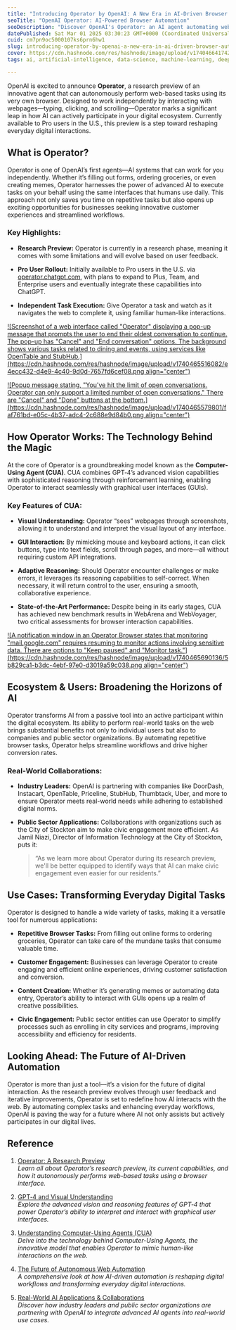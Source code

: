 ```yaml
---
title: "Introducing Operator by OpenAI: A New Era in AI-Driven Browser Automation"
seoTitle: "OpenAI Operator: AI-Powered Browser Automation"
seoDescription: "Discover OpenAI's Operator: an AI agent automating web tasks with its own browser, enhancing digital interactions for U.S. Pro users"
datePublished: Sat Mar 01 2025 03:30:23 GMT+0000 (Coordinated Universal Time)
cuid: cm7pn9oc5000107ks6prn6hw1
slug: introducing-operator-by-openai-a-new-era-in-ai-driven-browser-automation
cover: https://cdn.hashnode.com/res/hashnode/image/upload/v1740466417424/c57fb2d8-4133-4064-8886-cbcb02e2c4ff.png
tags: ai, artificial-intelligence, data-science, machine-learning, deep-learning, openai-operator

---
```


OpenAI is excited to announce **Operator**, a research preview of an innovative agent that can autonomously perform web-based tasks using its very own browser. Designed to work independently by interacting with webpages—typing, clicking, and scrolling—Operator marks a significant leap in how AI can actively participate in your digital ecosystem. Currently available to Pro users in the U.S., this preview is a step toward reshaping everyday digital interactions.

## What is Operator?

Operator is one of OpenAI’s first agents—AI systems that can work for you independently. Whether it’s filling out forms, ordering groceries, or even creating memes, Operator harnesses the power of advanced AI to execute tasks on your behalf using the same interfaces that humans use daily. This approach not only saves you time on repetitive tasks but also opens up exciting opportunities for businesses seeking innovative customer experiences and streamlined workflows.

### Key Highlights:

* **Research Preview:** Operator is currently in a research phase, meaning it comes with some limitations and will evolve based on user feedback.
    
* **Pro User Rollout:** Initially available to Pro users in the U.S. via [operator.chatgpt.com](http://operator.chatgpt.com), with plans to expand to Plus, Team, and Enterprise users and eventually integrate these capabilities into ChatGPT.
    
* **Independent Task Execution:** Give Operator a task and watch as it navigates the web to complete it, using familiar human-like interactions.
    

[![Screenshot of a web interface called "Operator" displaying a pop-up message that prompts the user to end their oldest conversation to continue. The pop-up has "Cancel" and "End conversation" options. The background shows various tasks related to dining and events, using services like OpenTable and StubHub.](https://cdn.hashnode.com/res/hashnode/image/upload/v1740465516082/e4ecc432-d4e9-4c40-9d0d-7657fd6cef08.png align="center")](https://downloads.intercomcdn.com/i/o/dgkjq2bp/1348888249/cee37ccbe51af25562c4adde1a2b/AD_4nXcCGuRF-oMUz7QomT3GQMnCUphThVO3PXZ5KmyqEDFoGQJwqrvUGxONNDctr3im0zGOD6eCax4QAuUeReb0Wk4uuvdZF0B9vfXidPxrapu35FNdv-NrP8d1kNzZNxC71icMATMr?expires=1740467700&signature=5aa072f561122a270a624863cc036db0dd698b28abf67ac3333ab9ce6e1d36b1&req=dSMjHsF2lYNbUPMW1HO4zfHRLfmlhqTldcBdSVCrDmTOdtJS%2Fj%2BwsgZ5sEEN%0AFopC0JlcNYQ4bj31EZY%3D%0A)

[![Popup message stating, "You've hit the limit of open conversations. Operator can only support a limited number of open conversations." There are "Cancel" and "Done" buttons at the bottom.](https://cdn.hashnode.com/res/hashnode/image/upload/v1740465579801/faf761bd-e05c-4b37-adc4-2c688e9d84b0.png align="center")](https://downloads.intercomcdn.com/i/o/dgkjq2bp/1348888234/68056a65dba87ac9078cc49b2353/AD_4nXedRXO9TVbZK9kIpXfm7gXo2_Kka7mNy76HVUOZp39gXLs8Tm2WvctKXyYParLLSwLO99uhEC0QqG2SjWOV8XOJiuiKmAjKJnkGjtde9Buh7201UhSxK_oFm1KZnVEGhDpHTjQ_?expires=1740467700&signature=9774212cef19de6f93e4ce91fb26e878abd57740618ba0477d2fdde9a0bb7a5e&req=dSMjHsF2lYNcXfMW1HO4zSwgsmjbjp24sQHy8%2BZV0zl6wT5gLw8CPdtva073%0ATmIDjs6c7NpZnczPDzc%3D%0A)

## How Operator Works: The Technology Behind the Magic

At the core of Operator is a groundbreaking model known as the **Computer-Using Agent (CUA)**. CUA combines GPT‑4’s advanced vision capabilities with sophisticated reasoning through reinforcement learning, enabling Operator to interact seamlessly with graphical user interfaces (GUIs).

### Key Features of CUA:

* **Visual Understanding:** Operator “sees” webpages through screenshots, allowing it to understand and interpret the visual layout of any interface.
    
* **GUI Interaction:** By mimicking mouse and keyboard actions, it can click buttons, type into text fields, scroll through pages, and more—all without requiring custom API integrations.
    
* **Adaptive Reasoning:** Should Operator encounter challenges or make errors, it leverages its reasoning capabilities to self-correct. When necessary, it will return control to the user, ensuring a smooth, collaborative experience.
    
* **State-of-the-Art Performance:** Despite being in its early stages, CUA has achieved new benchmark results in WebArena and WebVoyager, two critical assessments for browser interaction capabilities.
    

[![A notification window in an Operator Browser states that monitoring "mail.google.com" requires resuming to monitor actions involving sensitive data. There are options to "Keep paused" and "Monitor task."](https://cdn.hashnode.com/res/hashnode/image/upload/v1740465690136/5b829ca1-b3dc-4ebf-97e0-d3019a59c038.png align="center")](https://downloads.intercomcdn.com/i/o/dgkjq2bp/1348888231/1b7e4c47e12a5b4e724cd3821620/AD_4nXf55X5QwVN80cfF2vpoFLCYpDtq4aLdX-FMdNnG0oW3nUXVfb0e7qxyhQ1Ixni60_WVJe2IB-uCYZCJifWEG33W4bp5sSNFCJrNUV97jC6Q1j7O7LP-IfppVQam64lup7F9w2kiPA?expires=1740467700&signature=00b229ae7ef76e26bc7c0d1bf5b32ddfd05b75dfd2e585dd208449c0aa42f8c2&req=dSMjHsF2lYNcWPMW1HO4zUS3EMPZBWD1TqSTwm482JuAXOMC%2FogHqllUSYpF%0A8po9zeveggj2S8moBK8%3D%0A)

## Ecosystem & Users: Broadening the Horizons of AI

Operator transforms AI from a passive tool into an active participant within the digital ecosystem. Its ability to perform real-world tasks on the web brings substantial benefits not only to individual users but also to companies and public sector organizations. By automating repetitive browser tasks, Operator helps streamline workflows and drive higher conversion rates.

### Real-World Collaborations:

* **Industry Leaders:** OpenAI is partnering with companies like DoorDash, Instacart, OpenTable, Priceline, StubHub, Thumbtack, Uber, and more to ensure Operator meets real-world needs while adhering to established digital norms.
    
* **Public Sector Applications:** Collaborations with organizations such as the City of Stockton aim to make civic engagement more efficient. As Jamil Niazi, Director of Information Technology at the City of Stockton, puts it:
    
    > “As we learn more about Operator during its research preview, we'll be better equipped to identify ways that AI can make civic engagement even easier for our residents.”
    

## Use Cases: Transforming Everyday Digital Tasks

Operator is designed to handle a wide variety of tasks, making it a versatile tool for numerous applications:

* **Repetitive Browser Tasks:** From filling out online forms to ordering groceries, Operator can take care of the mundane tasks that consume valuable time.
    
* **Customer Engagement:** Businesses can leverage Operator to create engaging and efficient online experiences, driving customer satisfaction and conversion.
    
* **Content Creation:** Whether it’s generating memes or automating data entry, Operator’s ability to interact with GUIs opens up a realm of creative possibilities.
    
* **Civic Engagement:** Public sector entities can use Operator to simplify processes such as enrolling in city services and programs, improving accessibility and efficiency for residents.
    

## Looking Ahead: The Future of AI-Driven Automation

Operator is more than just a tool—it’s a vision for the future of digital interaction. As the research preview evolves through user feedback and iterative improvements, Operator is set to redefine how AI interacts with the web. By automating complex tasks and enhancing everyday workflows, OpenAI is paving the way for a future where AI not only assists but actively participates in our digital lives.

## Reference

1. [Operator: A Research Preview](https://openai.com/blog/operator)  
    *Learn all about Operator’s research preview, its current capabilities, and how it autonomously performs web-based tasks using a browser interface.*
    
2. [GPT‑4 and Visual Understanding](https://openai.com/research/gpt-4)  
    *Explore the advanced vision and reasoning features of GPT‑4 that power Operator’s ability to interpret and interact with graphical user interfaces.*
    
3. [Understanding Computer-Using Agents (CUA)](https://openai.com/research/computer-using-agents)  
    *Delve into the technology behind Computer-Using Agents, the innovative model that enables Operator to mimic human-like interactions on the web.*
    
4. [The Future of Autonomous Web Automation](https://www.wired.com/story/future-of-ai-automation/)  
    *A comprehensive look at how AI-driven automation is reshaping digital workflows and transforming everyday digital interactions.*
    
5. [Real-World AI Applications & Collaborations](https://openai.com/blog)  
    *Discover how industry leaders and public sector organizations are partnering with OpenAI to integrate advanced AI agents into real-world use cases.*